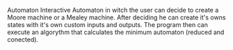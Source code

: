 Automaton
Interactive Automaton in witch the user can decide to create a Moore machine or a Mealey machine.
After deciding he can create it's owns states with it's own custom inputs and outputs.
The program then can execute an algorythm that calculates the minimum automaton (reduced and conected).
